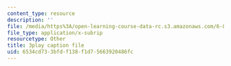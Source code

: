 ```yaml
---
content_type: resource
description: ''
file: /media/https%3A/open-learning-course-data-rc.s3.amazonaws.com/6-890-algorithmic-lower-bounds-fun-with-hardness-proofs-fall-2014/6534cd733bfdf138f1d75663920486fc_5GEKCOhiqro.srt
file_type: application/x-subrip
resourcetype: Other
title: 3play caption file
uid: 6534cd73-3bfd-f138-f1d7-5663920486fc
---
```

